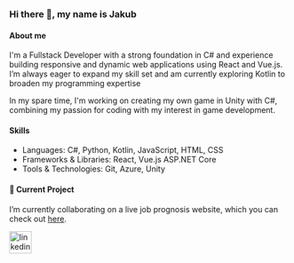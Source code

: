 ### Hi there 👋, my name is Jakub
#### About me
I'm a Fullstack Developer with a strong foundation in C# and experience building responsive and dynamic web applications using React and Vue.js. I’m always eager to expand my skill set and am currently exploring Kotlin to broaden my programming expertise

In my spare time, I'm working on creating my own game in Unity with C#, combining my passion for coding with my interest in game development.

#### Skills

* Languages: C#, Python, Kotlin, JavaScript, HTML, CSS
* Frameworks & Libraries: React, Vue.js ASP.NET Core
* Tools & Technologies: Git, Azure, Unity

#### 🔭 Current Project
I’m currently collaborating on a live job prognosis website, which you can check out [here](https://varfinnsframtiden.se/).

[<img src='https://cdn.jsdelivr.net/npm/simple-icons@3.0.1/icons/linkedin.svg' alt='linkedin' height='40'>](https://www.linkedin.com/in/jakub-michalski-263559256/)  

